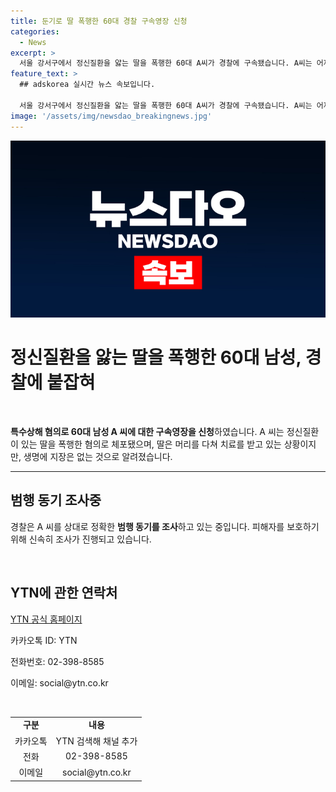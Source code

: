 ```yaml
---
title: 둔기로 딸 폭행한 60대 경찰 구속영장 신청
categories:
  - News
excerpt: >
  서울 강서구에서 정신질환을 앓는 딸을 폭행한 60대 A씨가 경찰에 구속됐습니다. A씨는 어제 자택에서 딸을 여러 차례 야구방망이로 때려 상해를 입힌 혐의로 체포됐으며, 피해자는 머리를 다쳤지만 생명에 지장은 없는 것으로 알려졌습니다. 경찰은 A씨의 범행 동기를 조사 중이며, 피해자의 상태는 안정적입니다. YTN에 의하면, A씨에 대한 특수상해 혐의로 구속영장이 신청됐습니다.
feature_text: >
  ## adskorea 실시간 뉴스 속보입니다.

  서울 강서구에서 정신질환을 앓는 딸을 폭행한 60대 A씨가 경찰에 구속됐습니다. A씨는 어제 자택에서 딸을 여러 차례 야구방망이로 때려 상해를 입힌 혐의로 체포됐으며, 피해자는 머리를 다쳤지만 생명에 지장은 없는 것으로 알려졌습니다. 경찰은 A씨의 범행 동기를 조사 중이며, 피해자의 상태는 안정적입니다. YTN에 의하면, A씨에 대한 특수상해 혐의로 구속영장이 신청됐습니다.
image: '/assets/img/newsdao_breakingnews.jpg'
---
```


<p><img src="/assets/img/newsdao_breakingnews.jpg" alt="adskorea 속보" /></p>

<h1>정신질환을 앓는 딸을 폭행한 60대 남성, 경찰에 붙잡혀</h1>

<p data-ke-size="size16">&nbsp;</p>

<p data-ke-size="size16"><b>특수상해 혐의로 60대 남성 A 씨에 대한 구속영장을 신청</b>하였습니다. A 씨는 정신질환이 있는 딸을 폭행한 혐의로 체포됐으며, 딸은 머리를 다쳐 치료를 받고 있는 상황이지만, 생명에 지장은 없는 것으로 알려졌습니다.</p>

<hr>

<h2 data-ke-size="size26">범행 동기 조사중</h2>

<p data-ke-size="size16">경찰은 A 씨를 상대로 정확한 <b>범행 동기를 조사</b>하고 있는 중입니다. 피해자를 보호하기 위해 신속히 조사가 진행되고 있습니다.</p>

<p data-ke-size="size16">&nbsp;</p>

<h2 data-ke-size="size26">YTN에 관한 연락처</h2>

<p data-ke-size="size16"><a href="https://www.ytn.co.kr">YTN 공식 홈페이지</a></p>

<p data-ke-size="size16">카카오톡 ID: YTN</p>

<p data-ke-size="size16">전화번호: 02-398-8585</p>

<p data-ke-size="size16">이메일: social@ytn.co.kr</p>

<p data-ke-size="size16">&nbsp;</p>

<table>
<tbody>
<tr>
<td style="text-align: center; height: 17px;"><b>구분</b></td>
<td style="text-align: center; height: 17px;"><b>내용</b></td>
</tr>
<tr>
<td style="text-align: center; height: 17px;">카카오톡</td>
<td style="text-align: center; height: 17px;">YTN 검색해 채널 추가</td>
</tr>
<tr>
<td style="text-align: center; height: 17px;">전화</td>
<td style="text-align: center; height: 17px;">02-398-8585</td>
</tr>
<tr>
<td style="text-align: center; height: 17px;">이메일</td>
<td style="text-align: center; height: 17px;">social@ytn.co.kr</td>
</tr>
</tbody>
</table>

